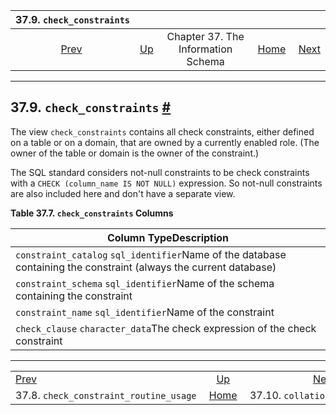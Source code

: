

|                                    37.9. `check_constraints`                                   |                                                                    |                                    |                                                       |                                                         |
| :--------------------------------------------------------------------------------------------: | :----------------------------------------------------------------- | :--------------------------------: | ----------------------------------------------------: | ------------------------------------------------------: |
| [Prev](infoschema-check-constraint-routine-usage.html "37.8. check_constraint_routine_usage")  | [Up](information-schema.html "Chapter 37. The Information Schema") | Chapter 37. The Information Schema | [Home](index.html "PostgreSQL 17devel Documentation") |  [Next](infoschema-collations.html "37.10. collations") |

***

## 37.9. `check_constraints` [#](#INFOSCHEMA-CHECK-CONSTRAINTS)

The view `check_constraints` contains all check constraints, either defined on a table or on a domain, that are owned by a currently enabled role. (The owner of the table or domain is the owner of the constraint.)

The SQL standard considers not-null constraints to be check constraints with a `CHECK (column_name IS NOT NULL)` expression. So not-null constraints are also included here and don't have a separate view.

**Table 37.7. `check_constraints` Columns**

| Column TypeDescription                                                                                            |
| ----------------------------------------------------------------------------------------------------------------- |
| `constraint_catalog` `sql_identifier`Name of the database containing the constraint (always the current database) |
| `constraint_schema` `sql_identifier`Name of the schema containing the constraint                                  |
| `constraint_name` `sql_identifier`Name of the constraint                                                          |
| `check_clause` `character_data`The check expression of the check constraint                                       |

***

|                                                                                                |                                                                    |                                                         |
| :--------------------------------------------------------------------------------------------- | :----------------------------------------------------------------: | ------------------------------------------------------: |
| [Prev](infoschema-check-constraint-routine-usage.html "37.8. check_constraint_routine_usage")  | [Up](information-schema.html "Chapter 37. The Information Schema") |  [Next](infoschema-collations.html "37.10. collations") |
| 37.8. `check_constraint_routine_usage`                                                         |        [Home](index.html "PostgreSQL 17devel Documentation")       |                                     37.10. `collations` |
